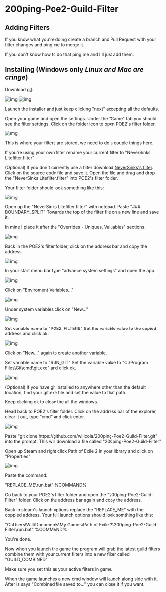 # 200ping-Poe2-Guild-Filter

## Adding Filters
If you know what you're doing create a branch and Pull Request with your filter changes and ping me to merge it.

If you don't know how to do that ping me and I'll just add them. 

## Installing (Windows only *Linux and Mac are cringe*)
Download [git](https://git-scm.com/).

![img](/docs/1.png?raw=true "")
![img](/docs/2.png?raw=true "")

Launch the installer and just keep clicking "next" accepting all the defaults.

Open your game and open the settings. Under the "Game" tab you should see the filter settings. Click on the folder icon to open POE2's filter folder.

![img](/docs/3.png?raw=true "")

This is where your filters are stored, we need to do a couple things here.

If you're using your own filter rename your current filter to "NeverSinks Litefilter.filter"

(Optional) If you don't currently use a filter download [NeverSinks's filter](https://github.com/NeverSinkDev/NeverSink-PoE2litefilter/releases/tag/0.2.1). Click on the source code file and save it. Open the file and drag and drop the "NeverSinks Litefilter.filter" into POE2's filter folder.

Your filter folder should look something like this:

![img](/docs/11.png?raw=true "")

Open up the "NeverSinks Litefilter.filter" with notepad. Paste "### BOUNDARY_SPLIT" Towards the top of the filter file on a new line and save it.

In mine I place it after the "Overrides - Uniques, Valuables" sections.

![img](/docs/14.png?raw=true "")

Back in the POE2's filter folder, click on the address bar and copy the address.

![img](/docs/5.png?raw=true "")

In your start menu bar type "advance system settings" and open the app.

![img](/docs/6.png?raw=true "")

Click on "Enviroment Variables..."

![img](/docs/7.png?raw=true "")

Under system variables click on "New..."

![img](/docs/8.png?raw=true "")

Set variable name to "POE2_FILTERS"
Set the variable value to the copied address and click ok.

![img](/docs/9.png?raw=true "")

Click on "New..." again to create another variable.

Set variable name to "RUN_GIT"
Set the variable value to "C:\Program Files\Git\cmd\git.exe" and click ok.

![img](/docs/10.png?raw=true "")

(Optional) If you have git installed to anywhere other than the default location, find your git.exe file and set the value to that path.

Keep clicking ok to close the all the windows.

Head back to POE2's filter folder. Click on the address bar of the explorer, clear it out, type "cmd" and click enter.

![img](/docs/12.png?raw=true "")

Paste "git clone https://<span>github</span>.com/willcola/200ping-Poe2-Guild-Filter.git" into the prompt. This will download a file called "200ping-Poe2-Guild-Filter"

Open up Steam and right click Path of Exile 2 in your library and click on "Properties"

![img](/docs/13.png?raw=true "")

Paste the command:

"REPLACE_ME\run.bat" %COMMAND%

Go back to your POE2's filter folder and open the "200ping-Poe2-Guild-Filter" folder. Click on the address bar again and copy the address.

Back in steam's launch options replace the "REPLACE_ME" with the coppied address. Your full launch options should look somthing like this:

"C:\Users\Will\Documents\My Games\Path of Exile 2\200ping-Poe2-Guild-Filter\run.bat" %COMMAND%

You're done.

Now when you launch the game the program will grab the latest guild filters combine them with your current filters into a new filter called "GUILD_COMBINED"

Make sure you set this as your active filters in game.

When the game launches a new cmd window will launch along side with it. After is says "Combined file saved to..." you can close it if you want.